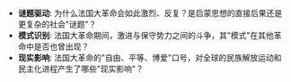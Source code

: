 - **谜题驱动**: 为什么法国大革命会如此激烈、反复？是启蒙思想的直接后果还是更复杂的社会"谜题"？
- **模式识别**: 法国大革命期间，激进与保守势力之间的斗争，其"模式"在其他革命中是否也曾出现？
- **现实影响**: 法国大革命的"自由、平等、博爱"口号，对全球的民族解放运动和民主化进程产生了哪些"现实影响"？